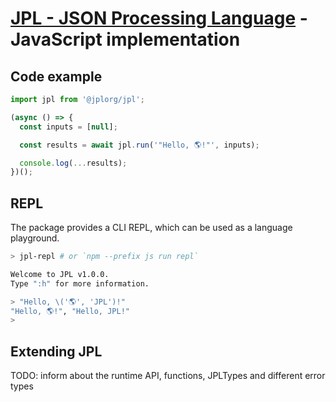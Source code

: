 # [JPL - JSON Processing Language](../docs/index.md) - JavaScript implementation

## Code example

```js
import jpl from '@jplorg/jpl';

(async () => {
  const inputs = [null];

  const results = await jpl.run('"Hello, 🌎!"', inputs);

  console.log(...results);
})();
```

## REPL

The package provides a CLI REPL, which can be used as a language playground.

```sh
> jpl-repl # or `npm --prefix js run repl`

Welcome to JPL v1.0.0.
Type ":h" for more information.

> "Hello, \('🌎', 'JPL')!"
"Hello, 🌎!", "Hello, JPL!"
>
```

## Extending JPL

TODO: inform about the runtime API, functions, JPLTypes and different error types
